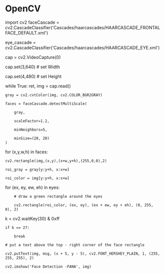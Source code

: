 # OpenCV


import cv2
faceCascade = cv2.CascadeClassifier('Cascades/haarcascades/HAARCASCADE_FRONTALFACE_DEFAULT.xml')




eye_cascade = cv2.CascadeClassifier('Cascades/haarcascades/HAARCASCADE_EYE.xml')


cap = cv2.VideoCapture(0)

cap.set(3,640) # set Width

cap.set(4,480) # set Height





while True:
    ret, img = cap.read()
    
    gray = cv2.cvtColor(img, cv2.COLOR_BGR2GRAY)
    
    faces = faceCascade.detectMultiScale(
    
        gray,
        
        scaleFactor=1.2,
        
        minNeighbors=5,
        
        minSize=(20, 20)
    )



for (x,y,w,h) in faces:


    cv2.rectangle(img,(x,y),(x+w,y+h),(255,0,0),2)
    
    roi_gray = gray[y:y+h, x:x+w]
    
    roi_color = img[y:y+h, x:x+w]




 for (ex, ey, ew, eh) in eyes:
 
        # draw a green rectangle around the eyes
        
        cv2.rectangle(roi_color, (ex, ey), (ex + ew, ey + eh), (0, 255, 0), 2)
        




k = cv2.waitKey(30) & 0xff

    if k == 27:  
    
        break
        
    # put a text above the top - right corner of the face rectangle
    
    cv2.putText(img, msg, (x + 5, y - 5), cv2.FONT_HERSHEY_PLAIN, 1, (255, 255, 255), 2)
    
    cv2.imshow('Face Detection -FANA', img)
